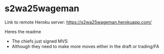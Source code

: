 # s2wa25wageman

Link to remote Heroku server: https://s2wa25wageman.herokuapp.com/

Heres the readme
- The chiefs just signed MVS
- Although they need to make more moves either in the draft or trading/FA
